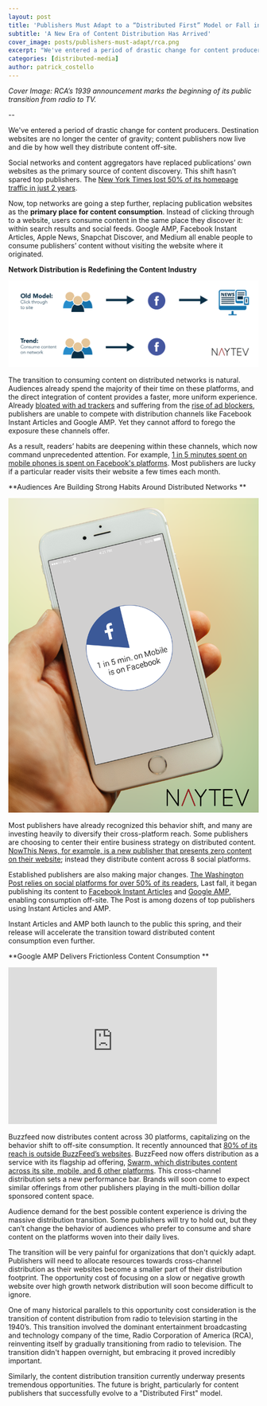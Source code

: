 ```yaml
---
layout: post
title: 'Publishers Must Adapt to a “Distributed First” Model or Fall into Obscurity'
subtitle: 'A New Era of Content Distribution Has Arrived'
cover_image: posts/publishers-must-adapt/rca.png
excerpt: "We've entered a period of drastic change for content producers. Destination websites are no longer the center of gravity; content publishers now live and die by how well they distribute content off-site."
categories: [distributed-media]
author: patrick_costello
---
```


*Cover Image: RCA’s 1939 announcement marks the beginning of its public transition from radio to TV.*

--

We've entered a period of drastic change for content producers. Destination websites are no longer the center of gravity; content publishers now live and die by how well they distribute content off-site.

Social networks and content aggregators have replaced publications’ own websites as the primary source of content discovery. This shift hasn’t spared top publishers. The [New York Times lost 50% of its homepage traffic in just 2 years](http://www.poynter.org/2014/3-takeaways-from-the-death-of-the-homepage-and-the-new-york-times-innovation-report/252632/).

Now, top networks are going a step further, replacing publication websites as the **primary place for content consumption**. Instead of clicking through to a website, users consume content in the same place they discover it: within search results and social feeds. Google AMP, Facebook Instant Articles, Apple News, Snapchat Discover, and Medium all enable people to consume publishers’ content without visiting the website where it originated. 

**Network Distribution is Redefining the Content Industry**

<div class="full zoomable"><img src="/images/posts/publishers-must-adapt/distributed.png"></div>

The transition to consuming content on distributed networks is natural. Audiences already spend the majority of their time on these platforms, and the direct integration of content provides a faster, more uniform experience. Already [bloated with ad trackers](http://www.nytimes.com/interactive/2015/10/01/business/cost-of-mobile-ads.html) and suffering from the [rise of ad blockers](http://digiday.com/publishers/global-rise-ad-blocking-4-charts/), publishers are unable to compete with distribution channels like Facebook Instant Articles and Google AMP. Yet they cannot afford to forego the exposure these channels offer.  

As a result, readers’ habits are deepening within these channels, which now command unprecedented attention. For example, [1 in 5 minutes spent on mobile phones is ](http://www.reuters.com/article/us-facebook-results-idUSKCN0ST2VF20151105)[spent ](http://www.reuters.com/article/us-facebook-results-idUSKCN0ST2VF20151105)[on Facebook's platforms](http://www.reuters.com/article/us-facebook-results-idUSKCN0ST2VF20151105). Most publishers are lucky if a particular reader visits their website a few times each month.

**Audiences Are Building Strong Habits Around Distributed Networks **

<div class="full zoomable"><img src="/images/posts/publishers-must-adapt/1in5.png"></div>

Most publishers have already recognized this behavior shift, and many are investing heavily to diversify their cross-platform reach. Some publishers are choosing to center their entire business strategy on distributed content. [NowThis News, for example, is a new publisher that presents zero content on their website](https://nowthisnews.com/); instead they distribute content across 8 social platforms.

Established publishers are also making major changes. [The Washington Post relies on social platforms for over 50% of its readers](http://digiday.com/publishers/washington-post-leapfrogged-new-york-times-web-traffic/), Last fall, it began publishing its content to [Facebook Instant Articles](http://www.poynter.org/2015/the-washington-post-will-publish-every-story-on-facebooks-instant-articles/374459/) and [Google AMP](https://www.washingtonpost.com/pr/wp/2015/10/07/the-washington-post-joins-googles-accelerated-mobile-pages-amp-initiative/), enabling consumption off-site. The Post is among dozens of top publishers using Instant Articles and AMP.

Instant Articles and AMP both launch to the public this spring, and their release will accelerate the transition toward distributed content consumption even further.

**Google AMP Delivers Frictionless Content Consumption **

<div class='full'>
	<iframe width="420" height="315" src="https://www.youtube.com/embed/p0vFKUM-ZdI" frameborder="0" allowfullscreen='true'>-</iframe>
</div>

Buzzfeed now distributes content across 30 platforms, capitalizing on the behavior shift to off-site consumption. It recently announced that [80% of its reach is outside BuzzFeed’s websites](http://www.buzzfeed.com/daozers/how-buzzfeed-thinks-about-data-and-some-charts-too). BuzzFeed now offers distribution as a service with its flagship ad offering, [Swarm, which distributes content across its site, mobile, and 6 other platforms](http://www.adweek.com/news/technology/buzzfeed-launches-new-ad-format-further-monetize-its-big-social-reach-170172). This cross-channel distribution sets a new performance bar. Brands will soon come to expect similar offerings from other publishers playing in the multi-billion dollar sponsored content space.

Audience demand for the best possible content experience is driving the massive distribution transition. Some publishers will try to hold out, but they can’t change the behavior of audiences who prefer to consume and share content on the platforms woven into their daily lives. 

The transition will be very painful for organizations that don't quickly adapt. Publishers will need to allocate resources towards cross-channel distribution as their websites become a smaller part of their distribution footprint. The opportunity cost of focusing on a slow or negative growth website over high growth network distribution will soon become difficult to ignore. 

One of many historical parallels to this opportunity cost consideration is the transition of content distribution from radio to television starting in the 1940’s. This transition involved the dominant entertainment broadcasting and technology company of the time, Radio Corporation of America (RCA), reinventing itself by gradually transitioning from radio to television. The transition didn't happen overnight, but embracing it proved incredibly important.

Similarly, the content distribution transition currently underway presents tremendous opportunities. The future is bright, particularly for content publishers that successfully evolve to a "Distributed First" model.